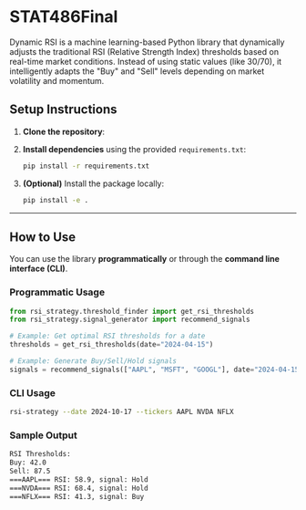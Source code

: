 # STAT486Final
Dynamic RSI is a machine learning-based Python library that dynamically adjusts the traditional RSI (Relative Strength Index) thresholds based on real-time market conditions. Instead of using static values (like 30/70), it intelligently adapts the "Buy" and "Sell" levels depending on market volatility and momentum.

## Setup Instructions

1. **Clone the repository**:

2. **Install dependencies** using the provided `requirements.txt`:
    ```bash
    pip install -r requirements.txt
    ```

3. **(Optional)** Install the package locally:
    ```bash
    pip install -e .
    ```

---

## How to Use

You can use the library **programmatically** or through the **command line interface (CLI)**.

### Programmatic Usage

```python
from rsi_strategy.threshold_finder import get_rsi_thresholds
from rsi_strategy.signal_generator import recommend_signals

# Example: Get optimal RSI thresholds for a date
thresholds = get_rsi_thresholds(date="2024-04-15")

# Example: Generate Buy/Sell/Hold signals
signals = recommend_signals(["AAPL", "MSFT", "GOOGL"], date="2024-04-15")
```

### CLI Usage
```bash
rsi-strategy --date 2024-10-17 --tickers AAPL NVDA NFLX
```
### Sample Output
```bash
RSI Thresholds: 
Buy: 42.0 
Sell: 87.5
===AAPL=== RSI: 58.9, signal: Hold
===NVDA=== RSI: 68.4, signal: Hold
===NFLX=== RSI: 41.3, signal: Buy
```

